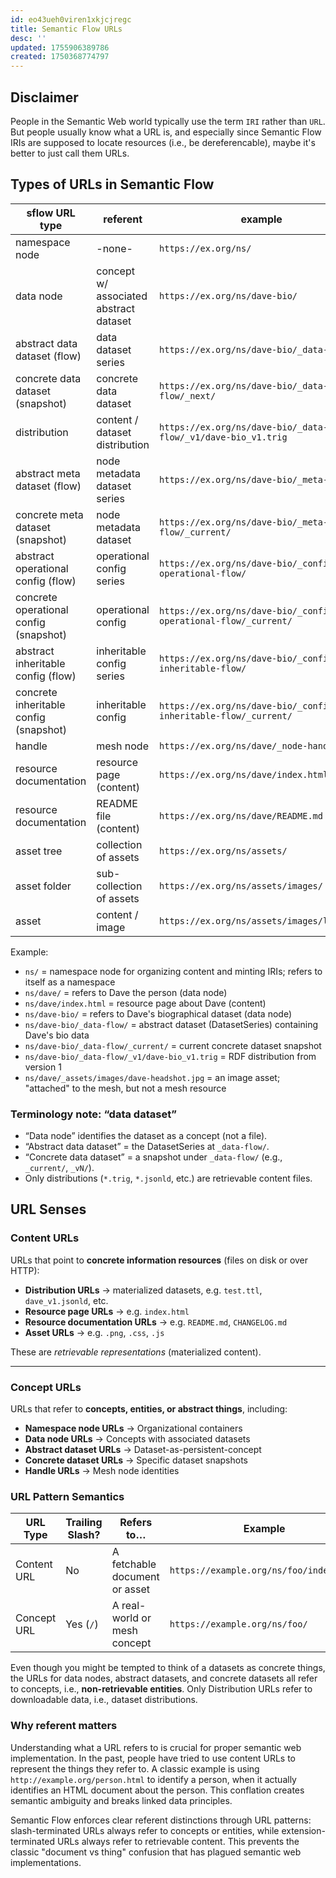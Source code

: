 ```yaml
---
id: eo43ueh0viren1xkjcjregc
title: Semantic Flow URLs
desc: ''
updated: 1755906389786
created: 1750368774797
---
```


## Disclaimer

People in the Semantic Web world typically use the term `IRI` rather than `URL`. But people usually know what a URL is, and especially since Semantic Flow IRIs are supposed to locate resources (i.e., be dereferencable), maybe it's better to just call them URLs.

## Types of URLs in Semantic Flow

| sflow URL type                         | referent                               | example                                                         | versionable |
| -------------------------------------- | -------------------------------------- | --------------------------------------------------------------- | ----------- |
| namespace node                         | -none-                                 | `https://ex.org/ns/`                                            | ❌           |
| data node                              | concept w/ associated abstract dataset | `https://ex.org/ns/dave-bio/`                                   | ❌           |
| abstract data dataset (flow)           | data dataset series                    | `https://ex.org/ns/dave-bio/_data-flow/`                        | ✅           |
| concrete data dataset (snapshot)       | concrete data dataset                  | `https://ex.org/ns/dave-bio/_data-flow/_next/`                  | ❌           |
| distribution                           | content / dataset distribution         | `https://ex.org/ns/dave-bio/_data-flow/_v1/dave-bio_v1.trig`    | ❌           |
| abstract meta dataset (flow)           | node metadata dataset series           | `https://ex.org/ns/dave-bio/_meta-flow/`                        | ✅           |
| concrete meta dataset (snapshot)       | node metadata dataset                  | `https://ex.org/ns/dave-bio/_meta-flow/_current/`               | ❌           |
| abstract operational config (flow)     | operational config series              | `https://ex.org/ns/dave-bio/_config-operational-flow/`          | ✅           |
| concrete operational config (snapshot) | operational config                     | `https://ex.org/ns/dave-bio/_config-operational-flow/_current/` | ❌           |
| abstract inheritable config (flow)     | inheritable config series              | `https://ex.org/ns/dave-bio/_config-inheritable-flow/`          | ✅           |
| concrete inheritable config (snapshot) | inheritable config                     | `https://ex.org/ns/dave-bio/_config-inheritable-flow/_current/` | ❌           |
| handle                                 | mesh node                              | `https://ex.org/ns/dave/_node-handle/`                          | ❌           |
| resource documentation                 | resource page (content)                | `https://ex.org/ns/dave/index.html`                             | ❌           |
| resource documentation                 | README file (content)                  | `https://ex.org/ns/dave/README.md`                              | ❌           |
| asset tree                             | collection of assets                   | `https://ex.org/ns/assets/`                                     | ❌           |
| asset folder                           | sub-collection of assets               | `https://ex.org/ns/assets/images/`                              | ❌           |
| asset                                  | content / image                        | `https://ex.org/ns/assets/images/logo.svg`                      | ❌           |


Example:
- `ns/` = namespace node for organizing content and minting IRIs; refers to itself as a namespace
- `ns/dave/` = refers to Dave the person (data node)
- `ns/dave/index.html` = resource page about Dave (content)
- `ns/dave-bio/` = refers to Dave's biographical dataset (data node)
- `ns/dave-bio/_data-flow/` = abstract dataset (DatasetSeries) containing Dave's bio data
- `ns/dave-bio/_data-flow/_current/` = current concrete dataset snapshot
- `ns/dave-bio/_data-flow/_v1/dave-bio_v1.trig` = RDF distribution from version 1
- `ns/dave/_assets/images/dave-headshot.jpg` = an image asset; "attached" to the mesh, but not a mesh resource

### Terminology note: “data dataset”
- “Data node” identifies the dataset as a concept (not a file).
- “Abstract data dataset” = the DatasetSeries at `_data-flow/`.
- “Concrete data dataset” = a snapshot under `_data-flow/` (e.g., `_current/`, `_vN/`).
- Only distributions (`*.trig`, `*.jsonld`, etc.) are retrievable content files.


## URL Senses

### **Content URLs**

URLs that point to **concrete information resources** (files on disk or over HTTP):

* **Distribution URLs** → materialized datasets, e.g. `test.ttl`, `dave_v1.jsonld`, etc.
* **Resource page URLs** → e.g. `index.html`
* **Resource documentation URLs** → e.g. `README.md`, `CHANGELOG.md`
* **Asset URLs** → e.g. `.png`, `.css`, `.js`

These are *retrievable representations* (materialized content).

---

### **Concept URLs**

URLs that refer to **concepts, entities, or abstract things**, including:

* **Namespace node URLs** → Organizational containers
* **Data node URLs** → Concepts with associated datasets
* **Abstract dataset URLs** → Dataset-as-persistent-concept
* **Concrete dataset URLs** → Specific dataset snapshots
* **Handle URLs** → Mesh node identities


### URL Pattern Semantics

| URL Type    | Trailing Slash? | Refers to…                    | Example                                 |
| ----------- | --------------- | ----------------------------- | --------------------------------------- |
| Content URL | No              | A fetchable document or asset | `https://example.org/ns/foo/index.html` |
| Concept URL | Yes (`/`)       | A real-world or mesh concept  | `https://example.org/ns/foo/`           |

Even though you might be tempted to think of a datasets as concrete things, the URLs for data nodes, abstract datasets, and concrete datasets all refer to concepts, i.e., **non-retrievable entities**. Only Distribution URLs refer to downloadable data, i.e., dataset distributions.

### Why referent matters

Understanding what a URL refers to is crucial for proper semantic web implementation. In the past, people have tried to use content URLs to represent the things they refer to. A classic example is using `http://example.org/person.html` to identify a person, when it actually identifies an HTML document about the person. This conflation creates semantic ambiguity and breaks linked data principles.

Semantic Flow enforces clear referent distinctions through URL patterns: slash-terminated URLs always refer to concepts or entities, while extension-terminated URLs always refer to retrievable content. This prevents the classic "document vs thing" confusion that has plagued semantic web implementations.
